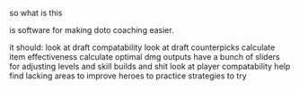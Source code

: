 so what is this

is software for making doto coaching easier.

it should:
look at draft compatability
look at draft counterpicks
calculate item effectiveness
calculate optimal dmg outputs
have a bunch of sliders for adjusting levels and skill builds and shit
look at player compatability
help find lacking areas to improve
	heroes to practice
	strategies to try


